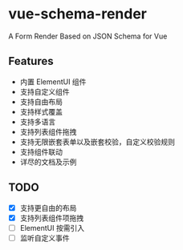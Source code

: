 # vue-schema-render
A Form Render Based on JSON Schema for Vue

## Features

- 内置 ElementUI 组件
- 支持自定义组件
- 支持自由布局
- 支持样式覆盖
- 支持多语言
- 支持列表组件拖拽
- 支持无限嵌套表单以及嵌套校验，自定义校验规则
- 支持组件联动
- 详尽的文档及示例

## TODO

- [x] 支持更自由的布局
- [x] 支持列表组件项拖拽
- [ ] ElementUI 按需引入
- [ ] 监听自定义事件